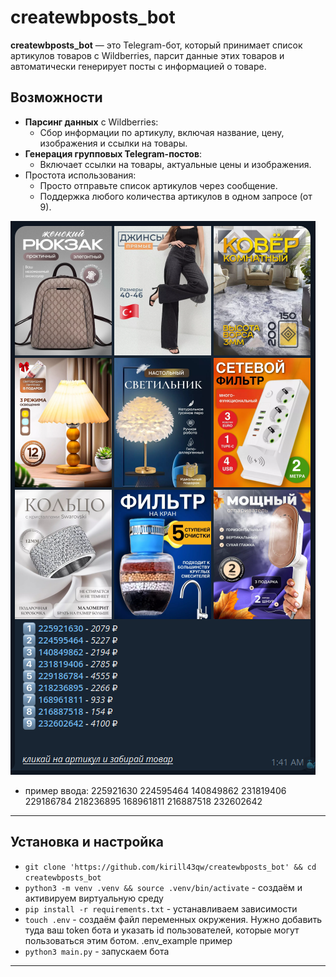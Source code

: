 # createwbposts_bot

**createwbposts_bot** — это Telegram-бот, который принимает список артикулов товаров с Wildberries, парсит данные этих товаров и автоматически генерирует посты с информацией о товаре.

## Возможности

- **Парсинг данных** с Wildberries:
  - Сбор информации по артикулу, включая название, цену, изображения и ссылки на товары.
- **Генерация групповых Telegram-постов**:
  - Включает ссылки на товары, актуальные цены и изображения.
- Простота использования:
  - Просто отправьте список артикулов через сообщение.
  - Поддержка любого количества артикулов в одном запросе (от 9).

![Пример поста](example_post.png)
- пример ввода: 225921630 224595464 140849862 231819406 229186784 218236895 168961811 216887518 232602642

---

## Установка и настройка

* `git clone 'https://github.com/kirill43qw/createwbposts_bot' && cd createwbposts_bot`  
* `python3 -m venv .venv && source .venv/bin/activate` - создаём и активируем виртуальную среду
* `pip install -r requirements.txt` - устанавливаем зависимости
* `touch .env` - создаём файл переменных окружения. Нужно добавить туда ваш token бота и указать id пользователей, которые могут пользоваться этим ботом. .env_example пример
* `python3 main.py` - запускаем бота

 ---

